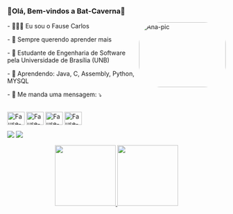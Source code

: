 ### 🦇Olá, Bem-vindos a Bat-Caverna🦇

<div align="left">

<img align="right" alt="Ana-pic" height="150" width="200" style="border-radius:50px;" src="https://user-images.githubusercontent.com/90693864/203186504-49b90a22-ee38-4c62-903d-93f78da5e617.gif">
  
  
<p align="left">
- 🦸🏻‍♂️ Eu sou o Fause Carlos
</p>   
  
<p align="left">  
- 🔭 Sempre querendo aprender mais
</p> 
  
<p align="left">
- 📖 Estudante de Engenharia de Software pela Universidade de Brasília (UNB)
</p> 
  
<p align="left">
- 🤔 Aprendendo: Java, C, Assembly, Python, MYSQL
</p> 
  
<p align="left">
- 📲 Me manda uma mensagem: ⤵️
</p> 
  
  
  
<div style="display: inline_block"><br>
  <img align="center" alt="Fause-Js" height="30" width="40" src="https://cdn.jsdelivr.net/gh/devicons/devicon/icons/python/python-original.svg">
  <img align="center" alt="Fause-Ts" height="30" width="40" src="https://cdn.jsdelivr.net/gh/devicons/devicon/icons/c/c-original.svg">
  <img align="center" alt="Fause-React" height="30" width="40" src="https://cdn.jsdelivr.net/gh/devicons/devicon/icons/java/java-original.svg">
  <img align="center" alt="Fause-HTML" height="30" width="40" src="https://cdn.jsdelivr.net/gh/devicons/devicon/icons/mysql/mysql-original.svg">
</div>  
  
<p align="left">
  
   <a href = "mailto:Fausejr@gmail.com"><img src="https://img.shields.io/badge/-Gmail-%23333?style=for-the-badge&logo=gmail&logoColor=white" target="_blank"></a>
   <a href="https://www.linkedin.com/in/fause-junior-363717244/" target="_blank">
   <img src="https://img.shields.io/badge/-LinkedIn-%230077B5?style=for-the-badge&logo=linkedin&logoColor=white" target="_blank"></a> 
  
</p>
  
<div align="center">
  <a href="https://github.com/FauseSkyWalker">
  <img height="140em" src="https://github-readme-stats.vercel.app/api?username=FauseSkyWalker&show_icons=true&theme=dark&include_all_commits=true&count_private=true"/>
  <img height="140em" src="https://github-readme-stats.vercel.app/api/top-langs/?username=FauseSkyWalker&layout=compact&langs_count=7&theme=dark"/>
</div>
 
  
  
  

  
